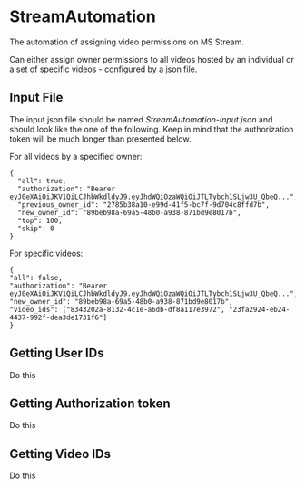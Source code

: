 # StreamAutomation
The automation of assigning video permissions on MS Stream.

Can either assign owner permissions to all videos hosted by an individual or a set of specific videos - configured by a json file.

## Input File
The input json file should be named *StreamAutomation-Input.json* and should look like the one of the following. 
Keep in mind that the authorization token will be much longer than presented below.
  
  For all videos by a specified owner:
  ```
  {
    "all": true,
    "authorization": "Bearer eyJ0eXAiOiJKV1QiLCJhbWkdldyJ9.eyJhdWQiOzaWQiOiJTLTybch1SLjw3U_QbeQ...",
    "previous_owner_id": "2785b38a10-e99d-41f5-bc7f-9d704c8ffd7b",
    "new_owner_id": "89beb98a-69a5-48b0-a938-871bd9e8017b",
    "top": 100,
    "skip": 0
  }
  ```
  
  For specific videos:
  ```
  {
  "all": false,
  "authorization": "Bearer eyJ0eXAiOiJKV1QiLCJhbWkdldyJ9.eyJhdWQiOzaWQiOiJTLTybch1SLjw3U_QbeQ...",
  "new_owner_id": "89beb98a-69a5-48b0-a938-871bd9e8017b",
  "video_ids": ["8343202a-8132-4c1e-a6db-df8a117e3972", "23fa2924-eb24-4437-992f-dea3de1731f6"]
  }
  ```
  
## Getting User IDs
Do this

## Getting Authorization token
Do this

## Getting Video IDs
Do this
